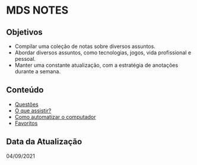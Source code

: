 # MDS NOTES

## Objetivos

* Compilar uma coleção de notas sobre diversos assuntos.
* Abordar diversos assuntos, como tecnologias, jogos, vida profissional e pessoal.
* Manter uma constante atualização, com a estratégia de anotações durante a semana.

## Conteúdo

* [Questões](questions.md "Questões")
* [O que assistir?](videos.md "O que assistir?")
* [Como automatizar o computador](automatization.md "Como automatizar o computador")
* [Favoritos](bookmark.md "Favoritos")

## Data da Atualização

04/09/2021
